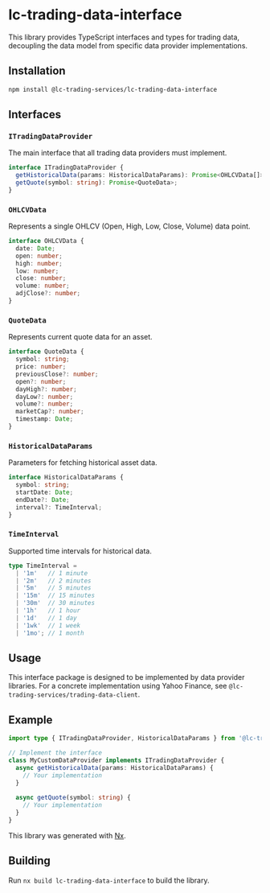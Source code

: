 # lc-trading-data-interface

This library provides TypeScript interfaces and types for trading data, decoupling the data model from specific data provider implementations.

## Installation

```bash
npm install @lc-trading-services/lc-trading-data-interface
```

## Interfaces

### `ITradingDataProvider`

The main interface that all trading data providers must implement.

```typescript
interface ITradingDataProvider {
  getHistoricalData(params: HistoricalDataParams): Promise<OHLCVData[]>;
  getQuote(symbol: string): Promise<QuoteData>;
}
```

### `OHLCVData`

Represents a single OHLCV (Open, High, Low, Close, Volume) data point.

```typescript
interface OHLCVData {
  date: Date;
  open: number;
  high: number;
  low: number;
  close: number;
  volume: number;
  adjClose?: number;
}
```

### `QuoteData`

Represents current quote data for an asset.

```typescript
interface QuoteData {
  symbol: string;
  price: number;
  previousClose?: number;
  open?: number;
  dayHigh?: number;
  dayLow?: number;
  volume?: number;
  marketCap?: number;
  timestamp: Date;
}
```

### `HistoricalDataParams`

Parameters for fetching historical asset data.

```typescript
interface HistoricalDataParams {
  symbol: string;
  startDate: Date;
  endDate?: Date;
  interval?: TimeInterval;
}
```

### `TimeInterval`

Supported time intervals for historical data.

```typescript
type TimeInterval =
  | '1m'   // 1 minute
  | '2m'   // 2 minutes
  | '5m'   // 5 minutes
  | '15m'  // 15 minutes
  | '30m'  // 30 minutes
  | '1h'   // 1 hour
  | '1d'   // 1 day
  | '1wk'  // 1 week
  | '1mo'; // 1 month
```

## Usage

This interface package is designed to be implemented by data provider libraries. For a concrete implementation using Yahoo Finance, see `@lc-trading-services/trading-data-client`.

## Example

```typescript
import type { ITradingDataProvider, HistoricalDataParams } from '@lc-trading-services/lc-trading-data-interface';

// Implement the interface
class MyCustomDataProvider implements ITradingDataProvider {
  async getHistoricalData(params: HistoricalDataParams) {
    // Your implementation
  }
  
  async getQuote(symbol: string) {
    // Your implementation
  }
}
```


This library was generated with [Nx](https://nx.dev).

## Building

Run `nx build lc-trading-data-interface` to build the library.
